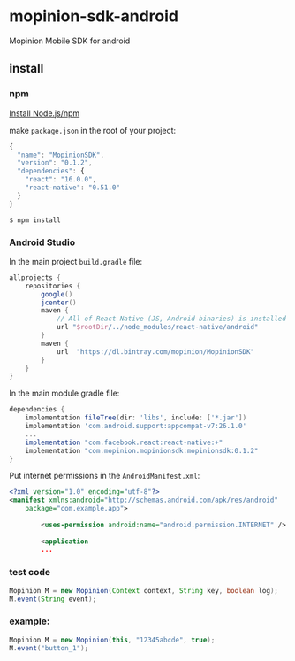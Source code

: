 # mopinion-sdk-android
Mopinion Mobile SDK for android

## install

### npm

[Install Node.js/npm](https://www.npmjs.com/get-npm)

make `package.json` in the root of your project:

```javascript
{
  "name": "MopinionSDK",
  "version": "0.1.2",
  "dependencies": {
    "react": "16.0.0",
    "react-native": "0.51.0"
  }
}
```

`$ npm install`

### Android Studio

In the main project `build.gradle` file:

```gradle
allprojects {
    repositories {
        google()
        jcenter()
        maven {
            // All of React Native (JS, Android binaries) is installed from npm
            url "$rootDir/../node_modules/react-native/android"
        }
        maven {
            url  "https://dl.bintray.com/mopinion/MopinionSDK"
        }
    }
}
```

In the main module gradle file:

```gradle
dependencies {
    implementation fileTree(dir: 'libs', include: ['*.jar'])
    implementation 'com.android.support:appcompat-v7:26.1.0'
    ...
    implementation "com.facebook.react:react-native:+"    
    implementation "com.mopinion.mopinionsdk:mopinionsdk:0.1.2"
}
```

Put internet permissions in the `AndroidManifest.xml`:

```xml
<?xml version="1.0" encoding="utf-8"?>
<manifest xmlns:android="http://schemas.android.com/apk/res/android"
    package="com.example.app">
    
		<uses-permission android:name="android.permission.INTERNET" />
		
		<application
		...
```

### test code
```java
Mopinion M = new Mopinion(Context context, String key, boolean log);
M.event(String event);
```

### example:
```java
Mopinion M = new Mopinion(this, "12345abcde", true);
M.event("button_1");
```